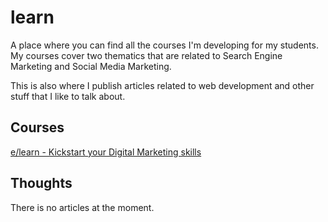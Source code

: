 # learn
A place where you can find all the courses I'm developing for my students.
My courses cover two thematics that are related to Search Engine Marketing and Social Media Marketing.

This is also where I publish articles related to web development and other stuff that I like to talk about.

## Courses
[e/learn - Kickstart your Digital Marketing skills](https://elechaudel.github.io/learn/app/dist/)

## Thoughts
There is no articles at the moment.
